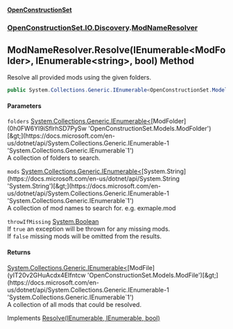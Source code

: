 #### [OpenConstructionSet](index 'index')
### [OpenConstructionSet.IO.Discovery](index#OpenConstructionSet_IO_Discovery 'OpenConstructionSet.IO.Discovery').[ModNameResolver](xvEgYqo1OTNhvugSHWg4lg 'OpenConstructionSet.IO.Discovery.ModNameResolver')
## ModNameResolver.Resolve(IEnumerable&lt;ModFolder&gt;, IEnumerable&lt;string&gt;, bool) Method
Resolve all provided mods using the given folders.  
```csharp
public System.Collections.Generic.IEnumerable<OpenConstructionSet.Models.ModFile> Resolve(System.Collections.Generic.IEnumerable<OpenConstructionSet.Models.ModFolder> folders, System.Collections.Generic.IEnumerable<string> mods, bool throwIfMissing);
```
#### Parameters
<a name='OpenConstructionSet_IO_Discovery_ModNameResolver_Resolve(System_Collections_Generic_IEnumerable_OpenConstructionSet_Models_ModFolder__System_Collections_Generic_IEnumerable_string__bool)_folders'></a>
`folders` [System.Collections.Generic.IEnumerable&lt;](https://docs.microsoft.com/en-us/dotnet/api/System.Collections.Generic.IEnumerable-1 'System.Collections.Generic.IEnumerable`1')[ModFolder](0h0FW6YI9iSflrhSD7PySw 'OpenConstructionSet.Models.ModFolder')[&gt;](https://docs.microsoft.com/en-us/dotnet/api/System.Collections.Generic.IEnumerable-1 'System.Collections.Generic.IEnumerable`1')  
A collection of folders to search.
  
<a name='OpenConstructionSet_IO_Discovery_ModNameResolver_Resolve(System_Collections_Generic_IEnumerable_OpenConstructionSet_Models_ModFolder__System_Collections_Generic_IEnumerable_string__bool)_mods'></a>
`mods` [System.Collections.Generic.IEnumerable&lt;](https://docs.microsoft.com/en-us/dotnet/api/System.Collections.Generic.IEnumerable-1 'System.Collections.Generic.IEnumerable`1')[System.String](https://docs.microsoft.com/en-us/dotnet/api/System.String 'System.String')[&gt;](https://docs.microsoft.com/en-us/dotnet/api/System.Collections.Generic.IEnumerable-1 'System.Collections.Generic.IEnumerable`1')  
A collection of mod names to search for. e.g. exmaple.mod
  
<a name='OpenConstructionSet_IO_Discovery_ModNameResolver_Resolve(System_Collections_Generic_IEnumerable_OpenConstructionSet_Models_ModFolder__System_Collections_Generic_IEnumerable_string__bool)_throwIfMissing'></a>
`throwIfMissing` [System.Boolean](https://docs.microsoft.com/en-us/dotnet/api/System.Boolean 'System.Boolean')  
If `true` an exception will be thrown for any missing mods.  
If `false` missing mods will be omitted from the results.  
  
#### Returns
[System.Collections.Generic.IEnumerable&lt;](https://docs.microsoft.com/en-us/dotnet/api/System.Collections.Generic.IEnumerable-1 'System.Collections.Generic.IEnumerable`1')[ModFile](yIT20v2GHuAcdx4EIfntcw 'OpenConstructionSet.Models.ModFile')[&gt;](https://docs.microsoft.com/en-us/dotnet/api/System.Collections.Generic.IEnumerable-1 'System.Collections.Generic.IEnumerable`1')  
A collection of all mods that could be resolved.

Implements [Resolve(IEnumerable<ModFolder>, IEnumerable<string>, bool)](71xdm_SNO2pLQ4mobedkoQ 'OpenConstructionSet.IO.Discovery.IModNameResolver.Resolve(System.Collections.Generic.IEnumerable&lt;OpenConstructionSet.Models.ModFolder&gt;, System.Collections.Generic.IEnumerable&lt;string&gt;, bool)')  
